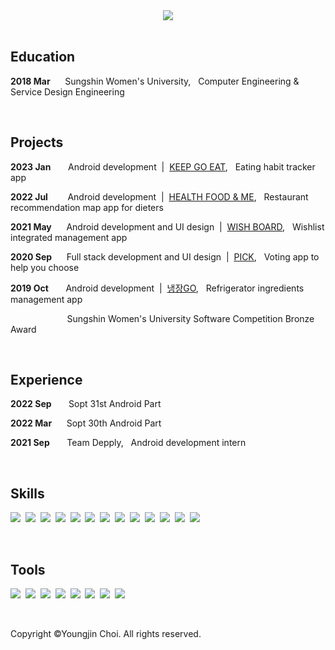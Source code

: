 <center>
<img src="https://capsule-render.vercel.app/api?text=Youngjin&nbsp;&nbsp;&nbsp;&nbsp;&nbsp;&nbsp;&nbsp;Choi&fontColor=000000&type=soft&color=FFFFFF&animation=twinkling&fontSize=100"/></center>

<br>

## **Education**
**2018 Mar**&nbsp;&nbsp;&nbsp;&nbsp;&nbsp;&nbsp;Sungshin Women's University,&nbsp;&nbsp; Computer Engineering & Service Design Engineering

<br>

## **Projects**
**2023 Jan**&nbsp;&nbsp;&nbsp;&nbsp;&nbsp;&nbsp;&nbsp;Android development &nbsp;|&nbsp; [KEEP GO EAT](https://play.google.com/store/apps/details?id=org.keepgoeat),&nbsp;&nbsp; Eating habit tracker app

**2022 Jul**&nbsp;&nbsp;&nbsp;&nbsp;&nbsp;&nbsp;&nbsp;
Android development &nbsp;|&nbsp; [HEALTH FOOD & ME](https://play.google.com/store/apps/details?id=org.helfoome),&nbsp;&nbsp; Restaurant recommendation map app for dieters

**2021 May**&nbsp;&nbsp;&nbsp;&nbsp;&nbsp;
Android development and UI design &nbsp;|&nbsp;  [WISH BOARD](https://play.google.com/store/apps/details?id=com.hyeeyoung.wishboard),&nbsp;&nbsp; Wishlist integrated management app

**2020 Sep**&nbsp;&nbsp;&nbsp;&nbsp;&nbsp;&nbsp;Full stack development and UI design &nbsp;|&nbsp; [PICK](https://github.com/yougjinc/Pick),&nbsp;&nbsp; Voting app to help you choose

**2019 Oct**&nbsp;&nbsp;&nbsp;&nbsp;&nbsp;&nbsp;&nbsp;Android development &nbsp;|&nbsp; [냉장GO](https://github.com/youngjinc/NaengjanGo),&nbsp;&nbsp; Refrigerator ingredients management app

&nbsp;&nbsp;&nbsp;&nbsp;&nbsp;&nbsp;&nbsp;&nbsp;&nbsp;&nbsp;&nbsp;&nbsp;&nbsp;&nbsp;&nbsp;&nbsp;&nbsp;&nbsp;&nbsp;&nbsp;&nbsp;&nbsp;&nbsp;Sungshin Women's University Software Competition Bronze Award

<br>

## **Experience**
**2022 Sep**&nbsp;&nbsp;&nbsp;&nbsp;&nbsp;&nbsp; Sopt 31st Android Part 

**2022 Mar**&nbsp;&nbsp;&nbsp;&nbsp;&nbsp; Sopt 30th Android Part 

**2021 Sep**&nbsp;&nbsp;&nbsp;&nbsp;&nbsp;&nbsp; Team Depply,&nbsp;&nbsp; Android development intern


<br>


## **Skills**
<img src="https://img.shields.io/badge/Android-3DFC84?style=flat-square&logo=Android&logoColor=black"/>&nbsp;
<img src="https://img.shields.io/badge/Kotlin-3DFC84?style=flat-square&logo=Kotlin&logoColor=black"/>&nbsp;
<img src="https://img.shields.io/badge/Java-3DFC84?style=flat-square&logo=Java&logoColor=black"/>&nbsp;
<img src="https://img.shields.io/badge/Python-3DFC84?style=flat-square&logo=Python&logoColor=black"/>&nbsp;
<img src="https://img.shields.io/badge/C++-3DFC84?style=flat-square&logo=C%2B%2B&logoColor=black"/>&nbsp;
<img src="https://img.shields.io/badge/aws-3DFC84?style=flat-square&logo=amazon-aws&logoColor=black"/>&nbsp;
<img src="https://img.shields.io/badge/Node.js-3DFC84?style=flat-square&logo=Node.js&logoColor=black"/>&nbsp;
<img src="https://img.shields.io/badge/MySQL-3DFC84?style=flat-square&logo=MySQL&logoColor=black"/>&nbsp;
<img src="https://img.shields.io/badge/Oracle-3DFC84?style=flat-square&logo=Oracle&logoColor=black"/>&nbsp;
<img src="https://img.shields.io/badge/JavaScript-3dFF84?style=flat-square&logo=JavaScript&logoColor=black"/>&nbsp;
<img src="https://img.shields.io/badge/HTML5-3DFC84?style=flat-square&logo=HTML5&logoColor=black"/>&nbsp;
<img src="https://img.shields.io/badge/CSS3-3DFC84?style=flat-square&logo=CSS3&logoColor=black"/>&nbsp;
<img src="https://img.shields.io/badge/php-3DFC84?style=flat-square&logo=php&logoColor=black"/>&nbsp;

<br>

## **Tools**
<img src="https://img.shields.io/badge/Figma-97ddf4?style=flat-square&logo=figma&logoColor=black"/>&nbsp;
<img src="https://img.shields.io/badge/Illustrator-97ddf4?style=flat-square&logo=adobeillustrator&logoColor=black"/>&nbsp;
<img src="https://img.shields.io/badge/Photoshop-97ddf4?style=flat-square&logo=adobephotoshop&logoColor=black"/>&nbsp;
<img src="https://img.shields.io/badge/XD-97ddf4?style=flat-square&logo=adobexd&logoColor=black"/>&nbsp;
<img src="https://img.shields.io/badge/Git-97ddf4?style=flat-square&logo=git&logoColor=black"/>&nbsp;
<img src="https://img.shields.io/badge/GitKraken-97ddf4?style=flat-square&logo=gitkraken&logoColor=black"/>&nbsp;
<img src="https://img.shields.io/badge/Slack-97ddf4?style=flat-square&logo=slack&logoColor=black"/>&nbsp;
<img src="https://img.shields.io/badge/Notion-97ddf4?style=flat-square&logo=notion&logoColor=black"/>&nbsp;
</p>

<br>

Copyright ©Youngjin Choi. All rights reserved.
